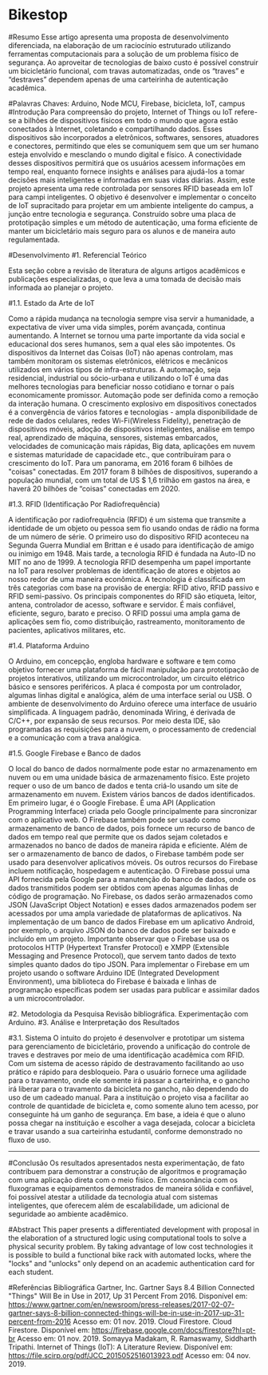 # Bikestop
#Resumo
Esse artigo apresenta uma proposta de desenvolvimento diferenciada, na elaboração de um raciocínio estruturado utilizando ferramentas computacionais para a solução de um problema físico de segurança. Ao aproveitar de tecnologias de baixo custo é possível construir um bicicletário funcional, com travas automatizadas, onde os “traves” e “destraves” dependem apenas de uma carteirinha de autenticação acadêmica.


#Palavras Chaves: Arduino, Node MCU, Firebase, bicicleta, IoT, campus
#Introdução
Para compreensão do projeto, Internet of Things ou IoT refere-se a bilhões de dispositivos físicos em todo o mundo que agora estão conectados à Internet, coletando e compartilhando dados. Esses dispositivos são incorporados a eletrônicos, softwares, sensores, atuadores e conectores, permitindo que eles se comuniquem sem que um ser humano esteja envolvido e mesclando o mundo digital e físico. A conectividade desses dispositivos permitirá que os usuários acessem informações em tempo real, enquanto fornece insights e análises para ajudá-los a tomar decisões mais inteligentes e informadas em suas vidas diárias. Assim, este projeto apresenta uma rede controlada por sensores RFID baseada em IoT para campi inteligentes. O objetivo é desenvolver e implementar o conceito de IoT supracitado para projetar em um ambiente inteligente do campus, a junção entre tecnologia e segurança. Construído sobre uma placa de prototipação simples e um método de autenticação, uma forma eficiente de manter um bicicletário mais seguro para os alunos e de maneira auto regulamentada.

#Desenvolvimento
#1.    Referencial Teórico
 
Esta seção cobre a revisão de literatura de alguns artigos acadêmicos e publicações especializadas, o que leva a uma tomada de decisão mais informada ao planejar o projeto.
 
#1.1. Estado da Arte de IoT
 
Como a rápida mudança na tecnologia sempre visa servir a humanidade, a expectativa de viver uma vida simples, porém avançada, continua aumentando. A Internet se tornou uma parte importante da vida social e educacional dos seres humanos, sem a qual eles são impotentes. Os dispositivos da Internet das Coisas (IoT) não apenas controlam, mas também monitoram os sistemas eletrônicos, elétricos e mecânicos utilizados em vários tipos de infra-estruturas.
A automação, seja residencial, industrial ou sócio-urbana e utilizando o IoT é uma das melhores tecnologias para beneficiar nosso cotidiano e tornar o país economicamente promissor. Automação pode ser definida como a remoção da interação humana.
O crescimento explosivo em dispositivos conectados é a convergência de vários fatores e tecnologias - ampla disponibilidade de rede de dados celulares, redes Wi-Fi(Wireless Fidelity), penetração de dispositivos móveis, adoção de dispositivos inteligentes, análise em tempo real, aprendizado de máquina, sensores, sistemas embarcados, velocidades de comunicação mais rápidas, Big data, aplicações em nuvem e sistemas maturidade de capacidade etc., que contribuíram para o crescimento do IoT.
Para um panorama, em 2016 foram 6 bilhões de "coisas" conectadas. Em 2017 foram 8 bilhões de dispositivos, superando a população mundial, com um total de US $ 1,6 trilhão em gastos na área, e haverá 20 bilhões de “coisas” conectadas em 2020.
 
#1.3. RFID (Identificação Por Radiofrequência)
 
A identificação por radiofrequência (RFID) é um sistema que transmite a identidade de um objeto ou pessoa sem fio usando ondas de rádio na forma de um número de série. O primeiro uso do dispositivo RFID aconteceu na Segunda Guerra Mundial em Brittan e é usado para identificação de amigo ou inimigo em 1948. Mais tarde, a tecnologia RFID é fundada na Auto-ID no MIT no ano de 1999. A tecnologia RFID desempenha um papel importante na IoT para resolver problemas de identificação de atores e objetos ao nosso redor de uma maneira econômica. A tecnologia é classificada em três categorias com base na provisão de energia: RFID ativo, RFID passivo e RFID semi-passivo.
Os principais componentes do RFID são etiqueta, leitor, antena, controlador de acesso, software e servidor. É mais confiável, eficiente, seguro, barato e preciso. O RFID possui uma ampla gama de aplicações sem fio, como distribuição, rastreamento, monitoramento de pacientes, aplicativos militares, etc.
 
#1.4. Plataforma Arduino
 
O Arduino, em concepção, engloba hardware e software e tem como objetivo fornecer uma plataforma de fácil manipulação para prototipação de projetos interativos, utilizando um microcontrolador, um circuito elétrico básico e sensores periféricos. A placa é composta por um controlador, algumas linhas digital e analógica, além de uma interface serial ou USB.
O ambiente de desenvolvimento do Arduino oferece uma interface de usuário simplificada. A linguagem padrão, denominada Wiring, é derivada de C/C++, por expansão de seus recursos. Por meio desta IDE, são programadas as requisições para a nuvem, o processamento de credencial e a comunicação com a trava analógica.
 
#1.5. Google Firebase e Banco de dados
 
O local do banco de dados normalmente pode estar no armazenamento em nuvem ou em uma unidade básica de armazenamento físico. Este projeto requer o uso de um banco de dados e tenta criá-lo usando um site de armazenamento em nuvem. Existem vários bancos de dados identificados. Em primeiro lugar, é o Google Firebase. É uma API (Application Programming Interface) criada pelo Google principalmente para sincronizar com o aplicativo web. O Firebase também pode ser usado como armazenamento de banco de dados, pois fornece um recurso de banco de dados em tempo real que permite que os dados sejam coletados e armazenados no banco de dados de maneira rápida e eficiente. Além de ser o armazenamento de banco de dados, o Firebase também pode ser usado para desenvolver aplicativos móveis.
Os outros recursos do Firebase incluem notificação, hospedagem e autenticação. O Firebase possui uma API fornecida pela Google para a manutenção do banco de dados, onde os dados transmitidos podem ser obtidos com apenas algumas linhas de código de programação.
No Firebase, os dados serão armazenados como JSON (JavaScript Object Notation) e esses dados armazenados podem ser acessados por uma ampla variedade de plataformas de aplicativos. Na implementação de um banco de dados Firebase em um aplicativo Android, por exemplo, o arquivo JSON do banco de dados pode ser baixado e incluído em um projeto. 
Importante observar que o Firebase usa os protocolos HTTP (Hypertext Transfer Protocol) e XMPP (Extensible Messaging and Presence Protocol), que servem tanto dados de texto simples quanto dados do tipo JSON. Para implementar o Firebase em um projeto usando o software Arduino IDE (Integrated Development Environment), uma biblioteca do Firebase é baixada e linhas de programação específicas podem ser usadas para publicar e assimilar dados a um microcontrolador.
 
#2.    Metodologia da Pesquisa
Revisão bibliográfica.
Experimentação com Arduino. 
#3.    Análise e Interpretação dos Resultados
  	
#3.1. Sistema
O intuito do projeto é desenvolver e prototipar um sistema para gerenciamento de bicicletário, provendo a unificação do controle de traves e destraves por meio de uma identificação acadêmica com RFID. Com um sistema de acesso rápido de destravamento facilitando ao uso prático e rápido para desbloqueio. Para o usuário fornece uma agilidade para o travamento, onde ele somente irá passar a carteirinha, e o gancho irá liberar para o travamento da bicicleta no gancho, não dependendo do uso de um cadeado manual.
Para a instituição o projeto visa a facilitar ao controle de quantidade de bicicleta e, como somente aluno tem acesso, por conseguinte há um ganho de segurança.
Em base, a ideia é que o aluno possa chegar na instituição e escolher a vaga desejada, colocar a bicicleta e travar usando a sua carteirinha estudantil, conforme demonstrado no fluxo de uso.

-------

#Conclusão
Os resultados apresentados nesta experimentação, de fato contribuem para demonstrar a construção de algoritmos e programação com uma aplicação direta com o meio físico. Em consonância com os fluxogramas e equipamentos demonstrados de maneira sólida e confiável, foi possível atestar a utilidade da tecnologia atual com sistemas inteligentes, que oferecem além de escalabilidade, um adicional de seguridade ao ambiente acadêmico.

#Abstract
This paper presents a differentiated development with proposal in the elaboration of a structured logic using computational tools to solve a physical security problem. By taking advantage of low cost technologies it is possible to build a functional bike rack with automated locks, where the "locks" and "unlocks" only depend on an academic authentication card for each student.

#Referências Bibliográfica
Gartner, Inc. Gartner Says 8.4 Billion Connected "Things" Will Be in Use in 2017, Up 31 Percent From 2016. Disponível em: https://www.gartner.com/en/newsroom/press-releases/2017-02-07-gartner-says-8-billion-connected-things-will-be-in-use-in-2017-up-31-percent-from-2016 Acesso em: 01 nov. 2019.
Cloud Firestore. Cloud Firestore. Disponível em: https://firebase.google.com/docs/firestore?hl=pt-br  Acesso em: 01 nov. 2019.
Somayya Madakam, R. Ramaswamy, Siddharth Tripathi. Internet of Things (IoT): A Literature Review. Disponível em: https://file.scirp.org/pdf/JCC_2015052516013923.pdf Acesso em: 04 nov. 2019.

